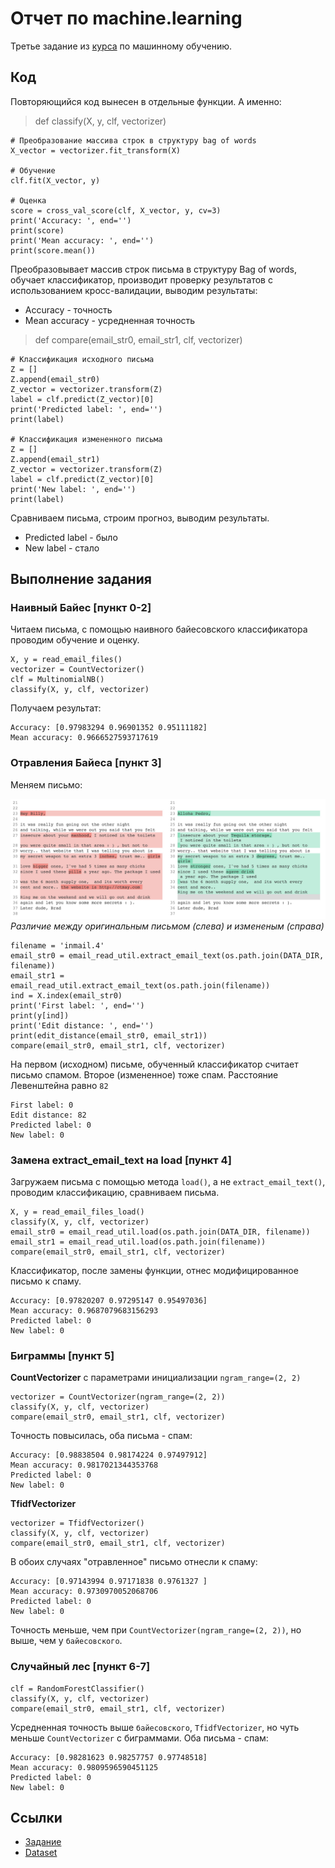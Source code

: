 # Отчет по machine.learning
Третье задание из [курса](https://github.com/Ba-Ski/AI-in-IS-course) по машинному обучению.

## Код
Повторяющийся код вынесен в отдельные функции. А именно:

> def classify(X, y, clf, vectorizer)

    # Преобразование массива строк в структуру bag of words
    X_vector = vectorizer.fit_transform(X)

    # Обучение
    clf.fit(X_vector, y)

    # Оценка
    score = cross_val_score(clf, X_vector, y, cv=3)
    print('Accuracy: ', end='')
    print(score)
    print('Mean accuracy: ', end='')
    print(score.mean())

Преобразовывает массив строк письма в структуру Bag of words, обучает классификатор, производит проверку результатов с использованием кросс-валидации, выводим результаты:
* Accuracy - точность
* Mean accuracy - усредненная точность

> def compare(email_str0, email_str1, clf, vectorizer)

    # Классификация исходного письма
    Z = []
    Z.append(email_str0)
    Z_vector = vectorizer.transform(Z)
    label = clf.predict(Z_vector)[0]
    print('Predicted label: ', end='')
    print(label)

    # Классификация измененного письма
    Z = []
    Z.append(email_str1)
    Z_vector = vectorizer.transform(Z)
    label = clf.predict(Z_vector)[0]
    print('New label: ', end='')
    print(label)

Сравниваем письма, строим прогноз, выводим результаты.
* Predicted label - было
* New label - стало

## Выполнение задания
### Наивный Байес [пункт 0-2]
Читаем письма, с помощью наивного байесовского классификатора проводим обучение и оценку.
    
    X, y = read_email_files()
    vectorizer = CountVectorizer()
    clf = MultinomialNB()
    classify(X, y, clf, vectorizer)

Получаем результат:

    Accuracy: [0.97983294 0.96901352 0.95111182]
    Mean accuracy: 0.9666527593717619

### Отравления Байеса [пункт 3]
Меняем письмо:

![Различие между оригинальным письмом (слева) и измененым (справа)](docs/diff.letters.jpg "Различие между оригинальным письмом (слева) и измененым (справа)")
*Различие между оригинальным письмом (слева) и измененым (справа)*

    filename = 'inmail.4'
    email_str0 = email_read_util.extract_email_text(os.path.join(DATA_DIR, filename))
    email_str1 = email_read_util.extract_email_text(os.path.join(filename))
    ind = X.index(email_str0)
    print('First label: ', end='')
    print(y[ind])
    print('Edit distance: ', end='')
    print(edit_distance(email_str0, email_str1))
    compare(email_str0, email_str1, clf, vectorizer)

На первом (исходном) письме, обученный классификатор считает письмо спамом. Второе (измененное) тоже спам. Расстояние Левенштейна равно `82`

    First label: 0
    Edit distance: 82
    Predicted label: 0
    New label: 0

### Замена extract_email_text на load [пункт 4]

Загружаем письма с помощью метода `load()`,  а не `extract_email_text()`, проводим классификацию, сравниваем письма.

    X, y = read_email_files_load()
    classify(X, y, clf, vectorizer)
    email_str0 = email_read_util.load(os.path.join(DATA_DIR, filename))
    email_str1 = email_read_util.load(os.path.join(filename))
    compare(email_str0, email_str1, clf, vectorizer)

Классификатор, после замены функции, отнес модифицированное письмо к спаму.

    Accuracy: [0.97820207 0.97295147 0.95497036]
    Mean accuracy: 0.9687079683156293
    Predicted label: 0
    New label: 0

### Биграммы [пункт 5]

**CountVectorizer** с параметрами инициализации `ngram_range=(2, 2)`
    
    vectorizer = CountVectorizer(ngram_range=(2, 2))
    classify(X, y, clf, vectorizer)
    compare(email_str0, email_str1, clf, vectorizer)

Точность повысилась, оба письма - спам:

    Accuracy: [0.98838504 0.98174224 0.97497912]
    Mean accuracy: 0.9817021344353768
    Predicted label: 0
    New label: 0

**TfidfVectorizer**

    vectorizer = TfidfVectorizer()
    classify(X, y, clf, vectorizer)
    compare(email_str0, email_str1, clf, vectorizer)
    
В обоих случаях "отравленное" письмо отнесли к спаму:

    Accuracy: [0.97143994 0.97171838 0.9761327 ]
    Mean accuracy: 0.9730970052068706
    Predicted label: 0
    New label: 0

Точность меньше, чем при `CountVectorizer(ngram_range=(2, 2))`, но выше, чем у `байесовского`.

### Случайный лес [пункт 6-7]

    clf = RandomForestClassifier()
    classify(X, y, clf, vectorizer)
    compare(email_str0, email_str1, clf, vectorizer)

Усредненная точность выше `байесовского`, `TfidfVectorizer`, но чуть меньше `CountVectorizer` с биграммами. Оба письма - спам:

    Accuracy: [0.98281623 0.98257757 0.97748518]
    Mean accuracy: 0.9809596590451125
    Predicted label: 0
    New label: 0


## Ссылки

* [Задание](https://github.com/Ba-Ski/AI-in-IS-course/tree/master/Homework%203)
* [Dataset](https://plg.uwaterloo.ca/~gvcormac/treccorpus07/)
